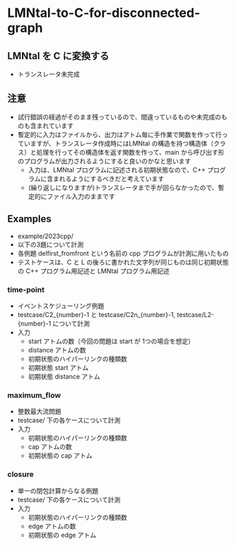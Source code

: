 # LMNtal-to-C-for-disconnected-graph

## LMNtal を C に変換する
- トランスレータ未完成

## 注意
- 試行錯誤の経過がそのまま残っているので、間違っているものや未完成のものも含まれています
- 暫定的に入力はファイルから、出力はアトム毎に手作業で関数を作って行っていますが、トランスレータ作成時にはLMNtal の構造を持つ構造体（クラス）と処理を行ってその構造体を返す関数を作って、main から呼び出す形のプログラムが出力されるようにすると良いのかなと思います
    - 入力は、LMNtal プログラムに記述される初期状態なので、C++ プログラムに含まれるようにするべきだと考えています
    - (繰り返しになりますが)トランスレータまで手が回らなかったので、暫定的にファイル入力のままです

## Examples
- example/2023cpp/
- 以下の3題について計測
- 各例題 delfirst_fromfront という名前の cpp プログラムが計測に用いたもの
- テストケースは、C と L の後ろに書かれた文字列が同じものは同じ初期状態の C++ プログラム用記述と LMNtal プログラム用記述
### time-point
- イベントスケジューリング例題
- testcase/C2_{number}-1 と testcase/C2n_{number}-1, testcase/L2-{number}-1 について計測
- 入力
    - start アトムの数（今回の問題は start が 1つの場合を想定）
    - distance アトムの数
    - 初期状態のハイパーリンクの種類数
    - 初期状態 start アトム
    - 初期状態 distance アトム
### maximum_flow
- 整数最大流問題
- testcase/ 下の各ケースについて計測
- 入力
    - 初期状態のハイパーリンクの種類数
    - cap アトムの数
    - 初期状態の cap アトム

### closure
- 単一の閉包計算からなる例題
- testcase/ 下の各ケースについて計測
- 入力
    - 初期状態のハイパーリンクの種類数
    - edge アトムの数
    - 初期状態の edge アトム